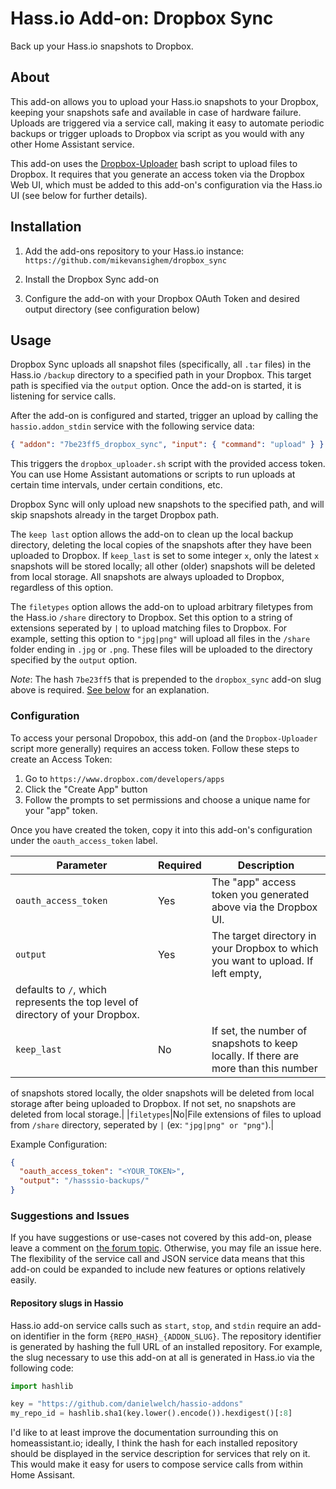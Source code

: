 # Hass.io Add-on: Dropbox Sync

Back up your Hass.io snapshots to Dropbox.

## About

This add-on allows you to upload your Hass.io snapshots to your Dropbox, keeping your snapshots
safe and available in case of hardware failure. Uploads are triggered via a service call, making
it easy to automate periodic backups or trigger uploads to Dropbox via script as you would with
any other Home Assistant service.

This add-on uses the [Dropbox-Uploader](https://github.com/andreafabrizi/Dropbox-Uploader) bash
script to upload files to Dropbox. It requires that you generate an access token via the Dropbox
Web UI, which must be added to this add-on's configuration via the Hass.io UI (see below for
further details).

## Installation

1. Add the add-ons repository to your Hass.io instance:
`https://github.com/mikevansighem/dropbox_sync`

2. Install the Dropbox Sync add-on

3. Configure the add-on with your Dropbox OAuth Token and desired output directory
(see configuration below)

## Usage

Dropbox Sync uploads all snapshot files (specifically, all `.tar` files) in the Hass.io `/backup`
directory to a specified path in your Dropbox. This target path is specified via the `output`
option. Once the add-on is started, it is listening for service calls.

After the add-on is configured and started, trigger an upload by calling the `hassio.addon_stdin`
service with the following service data:

```json
{ "addon": "7be23ff5_dropbox_sync", "input": { "command": "upload" } }
```

This triggers the `dropbox_uploader.sh` script with the provided access token. You can use
Home Assistant automations or scripts to run uploads at certain time intervals, under certain
conditions, etc.

Dropbox Sync will only upload new snapshots to the specified path, and will skip snapshots already
in the target Dropbox path.

The `keep last` option allows the add-on to clean up the local backup directory, deleting the local
copies of the snapshots after they have been uploaded to Dropbox. If `keep_last` is set to some
integer `x`, only the latest `x` snapshots will be stored locally; all other (older) snapshots will
be deleted from local storage. All snapshots are always uploaded to Dropbox, regardless of this
option.

The `filetypes` option allows the add-on to upload arbitrary filetypes from the Hass.io `/share`
directory to Dropbox. Set this option to a string of extensions seperated by `|` to upload matching
files to Dropbox. For example, setting this option to `"jpg|png"` will upload all files in
the `/share` folder ending in `.jpg` or `.png`. These files will be uploaded to the directory
specified by the `output` option.

*Note*: The hash `7be23ff5` that is prepended to the `dropbox_sync` add-on slug above is required.
[See below](#repository-slugs-in-hassio) for an explanation.

### Configuration

To access your personal Dropobox, this add-on (and the `Dropbox-Uploader` script more generally)
requires an access token. Follow these steps to create an Access Token:

1. Go to `https://www.dropbox.com/developers/apps`
2. Click the "Create App" button
3. Follow the prompts to set permissions and choose a unique name for your "app" token.

Once you have created the token, copy it into this add-on's configuration under the
`oauth_access_token` label.

|Parameter|Required|Description|
|---------|--------|-----------|
|`oauth_access_token`|Yes|The "app" access token you generated above via the Dropbox UI.|
|`output`|Yes|The target directory in your Dropbox to which you want to upload. If left empty,
defaults to `/`, which represents the top level of directory of your Dropbox.|
|`keep_last`|No|If set, the number of snapshots to keep locally. If there are more than this number
of snapshots stored locally, the older snapshots will be deleted from local storage after being
uploaded to Dropbox. If not set, no snapshots are deleted from local storage.|
|`filetypes`|No|File extensions of files to upload from `/share` directory, seperated by
 <code>&#124;</code> (ex: `"jpg|png" or "png"`).|

Example Configuration:

```json
{
  "oauth_access_token": "<YOUR_TOKEN>",
  "output": "/hasssio-backups/"
}
```

### Suggestions and Issues

If you have suggestions or use-cases not covered by this add-on, please leave a comment on
[the forum topic](https://community.home-assistant.io/t/hass-io-add-on-upload-hassio-snapshots-to-dropbox/).
Otherwise, you may file an issue here. The flexibility of the service call and JSON service data
means that this add-on could be expanded to include new features or options relatively easily.

#### Repository slugs in Hassio

Hass.io add-on service calls such as `start`, `stop`, and `stdin` require an add-on identifier in
the form `{REPO_HASH}_{ADDON_SLUG}`. The repository identifier is generated by hashing the full URL
of an installed repository. For example, the slug necessary to use this add-on at all is generated
in Hass.io via the following code:

```python
import hashlib

key = "https://github.com/danielwelch/hassio-addons"
my_repo_id = hashlib.sha1(key.lower().encode()).hexdigest()[:8]
```

I'd like to at least improve the documentation surrounding this on homeassistant.io; ideally,
I think the hash for each installed repository should be displayed in the service description for
services that rely on it. This would make it easy for users to compose service calls from within
Home Assisant.
